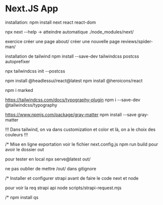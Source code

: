 # Next.JS App

installation: 
npm install next react react-dom

npx next --help -> atteindre automatique ./node_modules/next/

exercice 
créer une page about/
créer une nouvelle page reviews/spider-man/

installation de tailwind 
npm install --save-dev tailwindcss postcss autoprefixer

npx tailwindcss init --postcss

npm install @headlessui/react@latest
npm install @heroicons/react

npm i marked

https://tailwindcss.com/docs/typography-plugin
npm i --save-dev @tailwindcss/typography

https://www.npmjs.com/package/gray-matter
npm install --save gray-matter

!!! Dans tailwind, on va dans customization et color et là, on a le choix des couleurs !!!


/* Mise en ligne exportation voir le fichier next.config.js npm run build pour avoir le dossier out

pour tester en local npx serve@latest out/

ne pas oublier de mettre /out/ dans gitignore


/* Installer et configurer strapi avant de faire le code next et node

pour voir la req strapi api node scripts/strapi-request.mjs

/* npm install qs